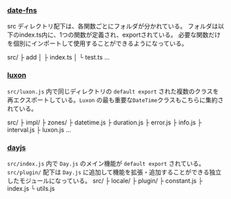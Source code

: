 ### [date-fns](https://github.com/date-fns/date-fns/tree/main/src)

src ディレクトリ配下は、各関数ごとにフォルダが分かれている。
フォルダは以下のindex.ts内に、1つの関数が定義され、exportされている。
必要な関数だけを個別にインポートして使用することができるようになっている。

src/
├ add
│ ├ index.ts
│ └ test.ts
...

### [luxon](https://github.com/moment/luxon/tree/master/src)

`src/luxon.js` 内で同じディレクトリの `default export` された複数のクラスを再エクスポートしている。`Luxon` の最も重要な`DateTime`クラスもこちらに集約されている。

src/
├ impl/
├ zones/
├ datetime.js
├ duration.js
├ error.js
├ info.js
├ interval.js
├ luxon.js
...

### [dayjs](https://github.com/iamkun/dayjs/tree/dev/src)

`src/index.js` 内で `Day.js` のメイン機能が `default export` されている。
`src/plugin/` 配下は `Day.js` に追加して機能を拡張・追加することができる独立したモジュールになっている。
src/
├ locale/
├ plugin/
├ constant.js
├ index.js
└ utils.js
